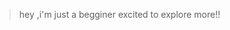 >hey ,i'm just a begginer
>excited to explore more!!

<!---
anthonejc/anthonejc is a ✨ special ✨ repository because its `README.md` (this file) appears on your GitHub profile.
You can click the Preview link to take a look at your changes.
--->
